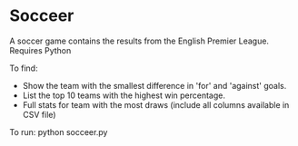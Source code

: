 # Socceer

A soccer game contains the results from the English Premier League. 
Requires Python

To find:
- Show the team with the smallest difference in 'for' and 'against' goals.
- List the top 10 teams with the highest win percentage.
- Full stats for team with the most draws (include all columns available in CSV file)

To run:
python socceer.py
